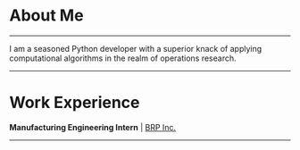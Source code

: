 #   About Me
---
I am a seasoned Python developer with a superior knack of
applying computational algorithms in the realm of operations
research.

---
#   Work Experience

**Manufacturing Engineering Intern** \| [BRP Inc.](https://www.evinrude.com/)

    
---



